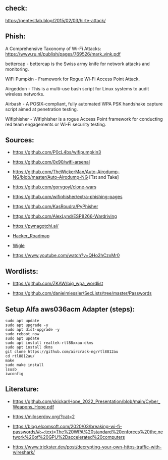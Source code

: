 
## check:

https://pentestlab.blog/2015/02/03/hirte-attack/

## Phish:

A Comprehensive Taxonomy of Wi-Fi Attacks: https://www.ru.nl/publish/pages/769526/mark_vink.pdf



bettercap -	bettercap is the Swiss army knife for network attacks and monitoring.

WiFi Pumpkin -	Framework for Rogue Wi-Fi Access Point Attack.

Airgeddon - This is a multi-use bash script for Linux systems to audit wireless networks.

Airbash - A POSIX-compliant, fully automated WPA PSK handshake capture script aimed at penetration testing.

Wifiphisher - Wifiphisher is a rogue Access Point framework for conducting red team engagements or Wi-Fi security testing.

## Sources:

* https://github.com/P0cL4bs/wifipumpkin3

* https://github.com/0x90/wifi-arsenal

* https://github.com/TheWickerMan/Auto-Airodump-NG/blob/master/Auto-Airodump-NG [Tst and Take]

* https://github.com/gorvgoyl/clone-wars

* https://github.com/wifiphisher/extra-phishing-pages

* https://github.com/KasRoudra/PyPhisher

* https://github.com/AlexLynd/ESP8266-Wardriving

* https://pwnagotchi.ai/

* [Hacker_Roadmap](https://github.com/sundowndev/hacker-roadmap#globe_with_meridians-wireless-testing)

* [Wigle](https://wigle.net/)

* https://www.youtube.com/watch?v=QHo2hCzxMr0

## Wordlists:

* https://github.com/ZKAW/big_wpa_wordlist

* https://github.com/danielmiessler/SecLists/tree/master/Passwords

## Setup Alfa aws036acm Adapter (steps):
```
sudo apt update 
sudo apt upgrade -y 
sudo apt dist-upgrade -y 
sudo reboot now 
sudo apt update 
sudo apt install realtek-rtl88xxau-dkms 
sudo apt install dkms 
git clone https://github.com/aircrack-ng/rtl8812au 
cd rtl8812au/ 
make 
sudo make install 
lsusb 
iwconfig
```

## Literature:

* https://github.com/skickar/Hope_2022_Presentation/blob/main/Cyber_Weapons_Hope.pdf

* https://miloserdov.org/?cat=2

* https://blog.elcomsoft.com/2020/03/breaking-wi-fi-passwords/#:~:text=The%20WPA%20standard%20enforces%20the,network%20of%20GPU%2Daccelerated%20computers

* https://www.trickster.dev/post/decrypting-your-own-https-traffic-with-wireshark/



